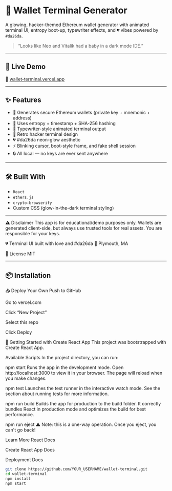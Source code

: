 # 🧪 Wallet Terminal Generator

A glowing, hacker-themed Ethereum wallet generator with animated terminal UI, entropy boot-up, typewriter effects, and 💔 vibes powered by `#da26da`.

> “Looks like Neo and Vitalik had a baby in a dark mode IDE.”

---

## 🚀 Live Demo

🔗 [wallet-terminal.vercel.app](https://wallet-terminal.vercel.app)

---

## ✨ Features

- 💾 Generates secure Ethereum wallets (private key + mnemonic + address)
- 🔐 Uses entropy + timestamp + SHA-256 hashing
- 🧠 Typewriter-style animated terminal output
- 💚 Retro hacker terminal design
- 💔 #da26da neon-glow aesthetic
- ⚡ Blinking cursor, boot-style frame, and fake shell session
- 🔒 All local — no keys are ever sent anywhere

---

## 🛠 Built With

- `React`
- `ethers.js`
- `crypto-browserify`
- Custom CSS (glow-in-the-dark terminal styling)

---

⚠️ Disclaimer
This app is for educational/demo purposes only. Wallets are generated client-side, but always use trusted tools for real assets. You are responsible for your keys.

💔 Terminal UI built with love and #da26da
📍 Plymouth, MA

💾 License
MIT

---

## 📦 Installation

📤 Deploy Your Own
Push to GitHub

Go to vercel.com

Click “New Project”

Select this repo

Click Deploy



🔧 Getting Started with Create React App
This project was bootstrapped with Create React App.

Available Scripts
In the project directory, you can run:

npm start
Runs the app in the development mode.
Open http://localhost:3000 to view it in your browser.
The page will reload when you make changes.

npm test
Launches the test runner in the interactive watch mode.
See the section about running tests for more information.

npm run build
Builds the app for production to the build folder.
It correctly bundles React in production mode and optimizes the build for best performance.

npm run eject
⚠️ Note: this is a one-way operation. Once you eject, you can't go back!

Learn More
React Docs

Create React App Docs

Deployment Docs

```bash
git clone https://github.com/YOUR_USERNAME/wallet-terminal.git
cd wallet-terminal
npm install
npm start